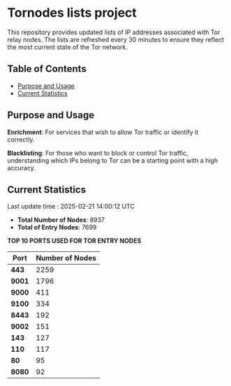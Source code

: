 # Tornodes lists project

This repository provides updated lists of IP addresses associated with Tor relay nodes. The lists are refreshed every 30 minutes to ensure they reflect the most current state of the Tor network.

## Table of Contents

- [Purpose and Usage](#purpose-and-usage)
- [Current Statistics](#current-statistics)


## Purpose and Usage

**Enrichment**: For services that wish to allow Tor traffic or identify it correctly.

**Blacklisting**: For those who want to block or control Tor traffic, understanding which IPs belong to Tor can be a starting point with a high accuracy.

## Current Statistics

Last update time : 2025-02-21 14:00:12 UTC

- **Total Number of Nodes**: 8937
- **Total of Entry Nodes**: 7699

**TOP 10 PORTS USED FOR TOR ENTRY NODES**

| **Port** | **Number of Nodes** |
|------|-----------------|
| **443**   | 2259  |
| **9001**   | 1796  |
| **9000**   | 411  |
| **9100**   | 334  |
| **8443**   | 192  |
| **9002**   | 151  |
| **143**   | 127  |
| **110**   | 117  |
| **80**   | 95  |
| **8080**   | 92  |

